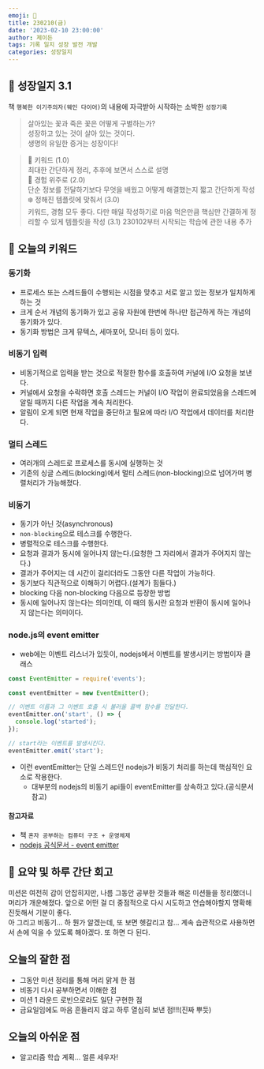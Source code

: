 ```yaml
---
emoji: 🌱
title: 230210(금)
date: '2023-02-10 23:00:00'
author: 제이든
tags: 기록 일지 성장 발전 개발
categories: 성장일지
---
```


## 🎄 성장일지 3.1

책 `행복한 이기주의자(웨인 다이어)`의 내용에 자극받아 시작하는 소박한 `성장기록`

> 살아있는 꽃과 죽은 꽃은 어떻게 구별하는가?<br/>
> 성장하고 있는 것이 살아 있는 것이다.<br/>
> 생명의 유일한 증거는 성장이다!

> 🌳 키워드 (1.0)<br/>
> 최대한 간단하게 정리, 추후에 보면서 스스로 설명<br/>
> 🍉 경험 위주로 (2.0)<br/>
> 단순 정보를 전달하기보다 무엇을 배웠고 어떻게 해결했는지 짧고 간단하게 작성<br/>
> ❄️ 정해진 템플릿에 맞춰서 (3.0)<br/>
> 키워드, 경험 모두 좋다. 다만 매일 작성하기로 마음 먹은만큼 핵심만 간결하게 정리할 수 있게 템플릿을 작성
> (3.1) 230102부터 시작되는 학습에 관한 내용 추가

## 🔑 오늘의 키워드
### 동기화

- 프로세스 또는 스레드들이 수행되는 시점을 맞추고 서로 알고 있는 정보가 일치하게 하는 것
- 크게 순서 개념의 동기화가 있고 공유 자원에 한번에 하나만 접근하게 하는 개념의 동기화가 있다.
- 동기화 방법은 크게 뮤텍스, 세마포어, 모니터 등이 있다.

### 비동기 입력

- 비동기적으로 입력을 받는 것으로 적절한 함수를 호출하여 커널에 I/O 요청을 보낸다.
- 커널에서 요청을 수락하면 호출 스레드는 커널이 I/O 작업이 완료되었음을 스레드에 알릴 때까지 다른 작업을 계속 처리한다.
- 알림이 오게 되면 현재 작업을 중단하고 필요에 따라 I/O 작업에서 데이터를 처리한다.

### 멀티 스레드

- 여러개의 스레드로 프로세스를 동시에 실행하는 것
- 기존의 싱글 스레드(blocking)에서 멀티 스레드(non-blocking)으로 넘어가며 병렬처리가 가능해졌다.

### 비동기

- 동기가 아닌 것(asynchronous)
- `non-blocking`으로 테스크를 수행한다.
- 병렬적으로 테스크를 수행한다.
- 요청과 결과가 동시에 일어나지 않는다.(요청한 그 자리에서 결과가 주어지지 않는다.)
- 결과가 주어지는 데 시간이 걸리더라도 그동안 다른 작업이 가능하다.
- 동기보다 직관적으로 이해하기 어렵다.(설계가 힘들다.)
- blocking 다음 non-blocking 다음으로 등장한 방법
- 동시에 일어나지 않는다는 의미인데, 이 때의 동시란 요청과 반환이 동시에 일어나지 않는다는 의미이다.

### node.js의 event emitter

- web에는 이벤트 리스너가 있듯이, nodejs에서 이벤트를 발생시키는 방법이자 클래스

```js
const EventEmitter = require('events');

const eventEmitter = new EventEmitter();

// 이벤트 이름과 그 이벤트 호출 시 불러올 콜백 함수를 전달한다.
eventEmitter.on('start', () => {
  console.log('started');
});

// start라는 이벤트를 발생시킨다.
eventEmitter.emit('start');
```

- 이런 eventEmitter는 단일 스레드인 nodejs가 비동기 처리를 하는데 핵심적인 요소로 작용한다.
  - 대부분의 nodejs의 비동기 api들이 eventEmitter를 상속하고 있다.(공식문서 참고)

#### 참고자료

- 책 `혼자 공부하는 컴퓨터 구조 + 운영체제`
- [nodejs 공식문서 - event emitter](https://nodejs.dev/en/learn/the-nodejs-event-emitter/)

## 📝 요약 및 하루 간단 회고

미션은 여전히 감이 안잡히지만, 나름 그동안 공부한 것들과 해온 미션들을 정리했더니 머리가 개운해졌다. 앞으로 어떤 걸 더 중점적으로 다시 시도하고 연습해야할지 명확해진듯해서 기분이 좋다.<br/>
아 그리고 비동기... 하 뭔가 알겠는데, 또 보면 헷갈리고 참... 계속 습관적으로 사용하면서 손에 익을 수 있도록 해야겠다. 또 하면 다 된다.

## 오늘의 잘한 점

- 그동안 미션 정리를 통해 머리 맑게 한 점
- 비동기 다시 공부하면서 이해한 점
- 미션 1 라운드 로빈으로라도 일단 구현한 점
- 금요일임에도 마음 흔들리지 않고 하루 열심히 보낸 점!!!(진짜 뿌듯)

## 오늘의 아쉬운 점

- 알고리즘 학습 계획... 얼른 세우자!

```toc

```
